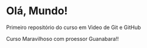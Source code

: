 # Olá, Mundo!
 Primeiro repositório do curso em Video de Git e GitHub 

Curso Maravilhoso com proessor Guanabara!!
